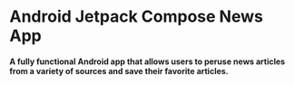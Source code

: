 # Android Jetpack Compose News App

#### A fully functional Android app that allows users to peruse news articles from a variety of sources and save their favorite articles.
